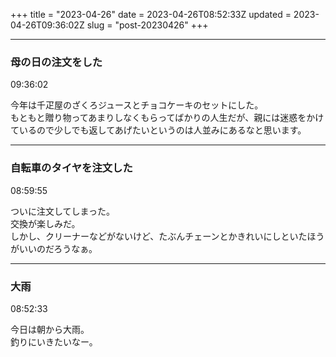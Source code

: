 +++
title = "2023-04-26"
date = 2023-04-26T08:52:33Z
updated = 2023-04-26T09:36:02Z
slug = "post-20230426"
+++

---

### 母の日の注文をした
09:36:02

今年は千疋屋のざくろジュースとチョコケーキのセットにした。  
もともと贈り物ってあまりしなくもらってばかりの人生だが、親には迷惑をかけているので少しでも返してあげたいというのは人並みにあるなと思います。  

---

### 自転車のタイヤを注文した
08:59:55

ついに注文してしまった。  
交換が楽しみだ。  
しかし、クリーナーなどがないけど、たぶんチェーンとかきれいにしといたほうがいいのだろうなぁ。  

---

### 大雨
08:52:33

今日は朝から大雨。  
釣りにいきたいなー。  

